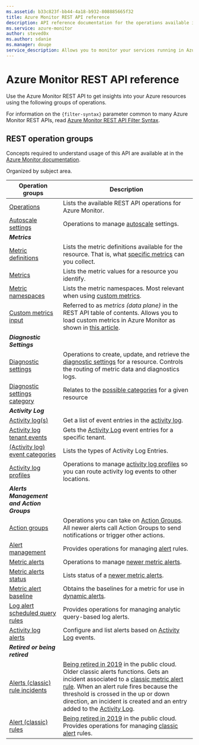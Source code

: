 ```yaml
---
ms.assetid: b33c823f-bb44-4a18-b932-808885665f32
title: Azure Monitor REST API reference
description: API reference documentation for the operations available in the Azure Monitor REST API, a RESTful web service for managing Azure Monitor resources in Azure.
ms.service: azure-monitor
author: steved0x
ms.author: sdanie
ms.manager: douge
service_description: Allows you to monitor your services running in Azure via metrics, logs, and activity log entries. Includes managing autoscale and alerts. 
---
```


# Azure Monitor REST API reference

Use the Azure Monitor REST API to get insights into your Azure resources using the following groups of operations.

For information on the `{filter-syntax}` parameter common to many Azure Monitor REST APIs, read [Azure Monitor REST API Filter Syntax](filter-syntax.md).


## REST operation groups 
Concepts required to understand usage of this API are available at in the [Azure Monitor documentation](https://docs.microsoft.com/azure/monitoring-and-diagnostics/).

Organized by subject area. 

| Operation groups                                                                | Description  |
|---------------------------------------------------------------------------------|-----------------------|
| [Operations](/rest/api/monitor/alertsmanagement/operations)    | Lists the available REST API operations for Azure Monitor.  |
| [Autoscale settings](xref:management.azure.com.monitor.autoscalesettings)         | Operations to manage [autoscale](https://docs.microsoft.com/azure/monitoring-and-diagnostics/monitoring-overview-autoscale) settings.     |
| ***Metrics*** | | 
| [Metric definitions](xref:management.azure.com.monitor.metricdefinitions)      | Lists the metric definitions available for the resource. That is, what [specific metrics](https://docs.microsoft.com/azure/monitoring-and-diagnostics/monitoring-supported-metrics) can you collect. |
| [Metrics](xref:management.azure.com.monitor.metrics)          | Lists the metric values for a resource you identify.   |
| [Metric namespaces](xref:management.azure.com.monitor.metricnamespaces)          | Lists the metric namespaces. Most relevant when using [custom metrics](https://docs.microsoft.com/azure/monitoring-and-diagnostics/metrics-custom-overview).    |
| [ Custom metrics input](xref:monitoring.azure.com.monitor.metrics(dataplane))          | Referred to as *metrics (data plane)* in the REST API table of contents. Allows you to load custom metrics in Azure Monitor as shown in [this article](https://docs.microsoft.com/azure/monitoring-and-diagnostics/metrics-store-custom-rest-api).    |
| ***Diagnostic Settings*** | |
| [Diagnostic settings](xref:management.azure.com.monitor.diagnosticsettings)       | Operations to create, update, and retrieve the [diagnostic settings](/azure/azure-monitor/platform/diagnostic-logs-overview) for a resource. Controls the routing of metric data and diagnostics logs. |
| [Diagnostic settings category](xref:management.azure.com.monitor.diagnosticsettingscategory) | Relates to the [possible categories](https://docs.microsoft.com/azure/monitoring-and-diagnostics/monitoring-diagnostic-logs-schema#supported-log-categories-per-resource-type) for a given resource|
| ***Activity Log*** | |
| [Activity log(s)](xref:management.azure.com.monitor.activitylogs)                    | Get a list of event entries in the [activity log](https://docs.microsoft.com/azure/monitoring-and-diagnostics/monitoring-overview-activity-logs).|
| [Activity log tenant events](xref:management.azure.com.monitor.tenantactivitylogs)  | Gets the [Activity Log](https://docs.microsoft.com/azure/monitoring-and-diagnostics/monitoring-overview-activity-logs) event entries for a specific tenant.|
| [(Activity log) event categories](xref:management.azure.com.monitor.eventcategories)             | Lists the types of Activity Log Entries. |
| [Activity log profiles](xref:management.azure.com.monitor.logprofiles)       | Operations to manage [activity log profiles](/azure/azure-monitor/platform/platform-logs-overview) so you can route activity log events to other locations.  |
| ***Alerts Management and Action Groups*** | |
| [Action groups](xref:management.azure.com.monitor.actiongroups)      | Operations you can take on [Action Groups](https://docs.microsoft.com/azure/monitoring-and-diagnostics/monitoring-action-groups). All newer alerts call Action Groups to send notifications or trigger other actions. |
| [Alert management](/rest/api/monitor/alertsmanagement/alerts)             | Provides operations for managing [alert](https://docs.microsoft.com/azure/monitoring-and-diagnostics/alert-metric-overview?toc=/azure/azure-monitor/toc.json) rules. |
| [Metric alerts](xref:management.azure.com.monitor.metricalerts)                | Operations to manage [newer metric alerts](https://docs.microsoft.com/azure/monitoring-and-diagnostics/monitoring-overview-unified-alerts). | 
| [Metric alerts status](xref:management.azure.com.monitor.metricalertsstatus)   | Lists status of a [newer metric alerts](https://docs.microsoft.com/azure/monitoring-and-diagnostics/monitoring-overview-unified-alerts). |
| [Metric alert baseline](/rest/api/monitor/baselines)            | Obtains the baselines for a metric for use in [dynamic alerts](https://docs.microsoft.com/azure/monitoring-and-diagnostics/monitoring-alerts-dynamic-thresholds). | 
| [Log alert scheduled query rules](xref:management.azure.com.monitor.scheduledqueryrules)    | Provides operations for managing analytic query-based log alerts.   |
| [Activity log alerts](xref:management.azure.com.monitor.activitylogalerts)        | Configure and list alerts based on [Activity Log](https://docs.microsoft.com/azure/monitoring-and-diagnostics/monitoring-overview-activity-logs) events.|
| ***Retired or being retired*** | |
| [Alerts (classic) rule incidents](xref:management.azure.com.monitor.alertruleincidents)      | [Being retired in 2019](https://docs.microsoft.com/azure/monitoring-and-diagnostics/monitoring-classic-retirement) in the public cloud. Older classic alerts functions. Gets an incident associated to a [classic metric alert rule](https://docs.microsoft.com/azure/monitoring-and-diagnostics/monitoring-overview-alerts-classic?toc=/azure/azure-monitor/toc.json). When an alert rule fires because the threshold is crossed in the up or down direction, an incident is created and an entry added to the [Activity Log](https://docs.microsoft.com/azure/monitoring-and-diagnostics/monitoring-overview-activity-logs). | 
| [Alert (classic) rules](xref:management.azure.com.monitor.alertrules)             | [Being retired in 2019](https://docs.microsoft.com/azure/monitoring-and-diagnostics/monitoring-classic-retirement) in the public cloud. Provides operations for managing [classic alert](https://docs.microsoft.com/azure/monitoring-and-diagnostics/monitoring-overview-alerts-classic?toc=/azure/azure-monitor/toc.json) rules. |

